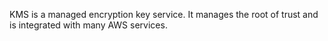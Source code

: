 KMS is a managed encryption key service. It manages the root of trust and is integrated with many AWS services.